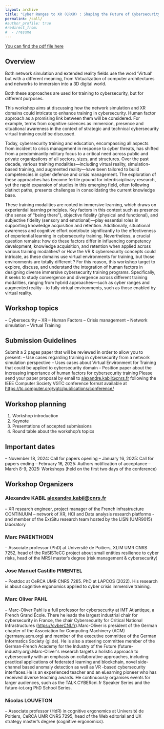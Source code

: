 ```yaml
---
layout: archive
title: "Cyber Ranges to XR (CRXR) : Shaping the Future of Cybersecurity Training"
permalink: /call/
#author_profile: true
#redirect_from:
#  - /resume
---
```

[You can find the pdf file here](../files/paper1.pdf)

## Overview
Both network simulation and extended reality fields use the word ‘Virtual’ but with a different meaning, from Virtualization of computer architectures and networks to immersion into a 3D digital world.

Both these approaches are used for training to cybersecurity, but for different purposes. 

This workshop aims at discussing how the network simulation and XR domains could intricate to enhance training in cybersecurity. Human factor approach as a promising link between them will be considered. For example, terms from cognitive sciences as immersion, presence and situational awareness in the context of strategic and technical cybersecurity virtual training could be discussed. 

Today, cybersecurity training and education, encompassing all aspects from incident to crisis management in response to cyber threats, has shifted from a predominantly military focus to a critical need across public and private organizations of all sectors, sizes, and structures. Over the past decade, various training modalities—including virtual reality, simulation-based training, and augmented reality—have been tailored to build competencies in cyber defence and crisis management. The exploration of these approaches has become fertile ground for interdisciplinary research, yet the rapid expansion of studies in this emerging field, often following distinct paths, presents challenges in consolidating the current knowledge base.

These training modalities are rooted in immersive learning, which draws on experiential learning principles. Key factors in this context such as presence (the sense of "being there"), objective fidelity (physical and functional), and subjective fidelity (sensory and emotional)—play essential roles in supporting knowledge acquisition and retention. Additionally, situational awareness and cognitive effort contribute significantly to the effectiveness of experiential learning in cybersecurity training. Nevertheless, a crucial question remains: how do these factors differ in influencing competency development, knowledge acquisition, and retention when applied across various training modalities? or How the VR & cybersecurity concepts could intricate, as these domains use virtual environments for training, but those environments are totally different ?
For this reason, this workshop target to explore, discuss, and understand the integration of human factors in designing diverse immersive cybersecurity training programs. Specifically, it seeks to study convergence and divergence across different training modalities, ranging from hybrid approaches—such as cyber ranges and augmented reality—to fully virtual environments, such as those enabled by virtual reality.  

## Workshop topics

–	Cybersecurity
–	XR
–	Human Factors
–	Crisis management
–	Network simulation
–	Virtual Training

## Submission Guidelines

Submit a 2 pages paper that will be reviewed in order to allow you to present: 
–	Use cases regarding training in cybersecurity from a network simulation perspective
–	Uses cases about Virtual Environment for Training that could be applied to cybersecurity domain
–	Position paper about the increasing importance of human factors for cybersecurity training
Please send your paper proposal by email to alexandre.kabil@cnrs.fr following the IEEE Computer Society VGTC conference format available at https://tc.computer.org/vgtc/publications/conference/  

## Workshop planning

1.	Workshop introduction
2.	Keynote
3.	Presentations of accepted submissions
4.	Round table about the workshop’s topics

## Important dates

–	November 18, 2024: Call for papers opening
–	January 16, 2025: Call for papers ending
–	February 16, 2025: Authors notification of acceptance
–	March 8-9, 2025: Workshops (held on the first two days of the conference)

## Workshop Organizers

### Alexandre KABIL alexandre.kabil@cnrs.fr

–	XR research engineer, project manager of the French infrastructure CONTINUUM – network of XR, HCI and Data analysis research platforms - and member of the Ex)Situ research team hosted by the LISN (UMR9015) laboratory

### Marc PARENTHOEN

–	Associate professor (PhD) at Université de Poitiers, XLIM UMR CNRS 7252, head of the RéSISTeCC project about small entities resilience to cyber risks, head of the MRSI master’s degree (risk management & cybersecurity)

### Jose Manuel Castillo PIMENTEL

–	Postdoc at CeRCA UMR CNRS 7285. PhD at LAPCOS (2022). His research is about cognitive ergonomics applied to cyber crisis immersive training.

### Marc Oliver PAHL 

–	Marc-Oliver Pahl is a full professor for cybersecurity at IMT Atlantique, a French Grand École. There he leads the largest industrial chair for cybersecurity in France, the chair Cybersecurity for Critical National Infrastructures (https://cyberCNI.fr).Marc-Oliver is president of the German chapter of the Association for Computing Machinery (ACM) (germany.acm.org) and member of the executive committee of the German Informatics Society (gi.de). He is also a steering committee member of the German-French Academy for the Industry of the Future (future-industry.org).Marc-Oliver's research targets a holistic approach to cybersecurity with an emphasis on collaborative approaches, including practical applications of federated learning and blockchain, novel side-channel based anomaly detection as well as VR -based cybersecurity interfaces.He is an experienced teacher and an eLearning pioneer who has received diverse teaching awards. He continuously organises events for larger audiences, such as the TALK.CYBERcni.fr Speaker Series and the future-iot.org PhD School Series.

### Nicolas LOUVETON

–	Associate professor (HdR) in cognitive ergonomics at Université de Poitiers, CeRCA UMR CNRS 7295, head of the Web editorial and UX strategy master’s degree (cognitive ergonomics).
